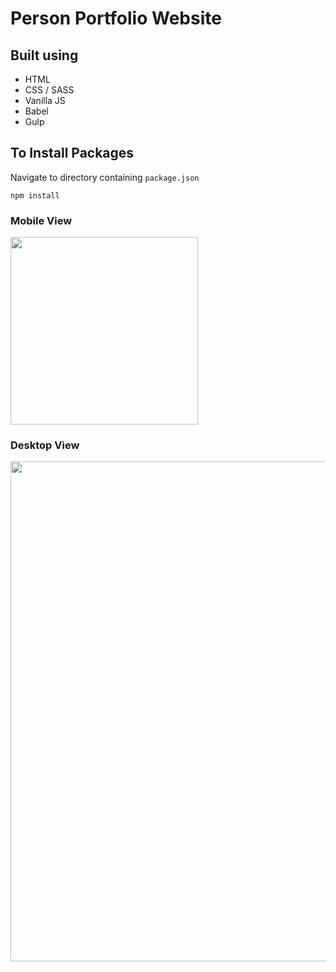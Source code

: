 # Person Portfolio Website

## Built using
 - HTML
 - CSS / SASS
 - Vanilla JS
 - Babel
 - Gulp

## To Install Packages
Navigate to directory containing `package.json`

`npm install`

### Mobile View
<img src ="https://i.gyazo.com/66cac07c829c18a41f91dd0e46252d64.png" width="300px"/>

### Desktop View
<img src = "https://i.gyazo.com/b3a3122650c74159d75a742a76063d5d.jpg" width="800px"/>